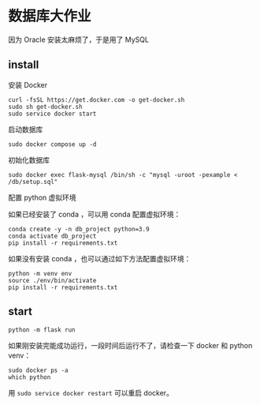 # 数据库大作业

因为 Oracle 安装太麻烦了，于是用了 MySQL

## install

安装 Docker
```shell
curl -fsSL https://get.docker.com -o get-docker.sh
sudo sh get-docker.sh
sudo service docker start
```
启动数据库
```shell
sudo docker compose up -d
```
初始化数据库
```shell
sudo docker exec flask-mysql /bin/sh -c "mysql -uroot -pexample < /db/setup.sql"
```
配置 python 虚拟环境

如果已经安装了 conda ，可以用 conda 配置虚拟环境：
```shell
conda create -y -n db_project python=3.9
conda activate db_project
pip install -r requirements.txt
```
如果没有安装 conda ，也可以通过如下方法配置虚拟环境：
```shell
python -m venv env
source ./env/bin/activate
pip install -r requirements.txt
```

## start

```shell
python -m flask run
```
如果刚安装完能成功运行，一段时间后运行不了，请检查一下 docker 和 python venv：
```shell
sudo docker ps -a
which python
```
用 `sudo service docker restart` 可以重启 docker。
